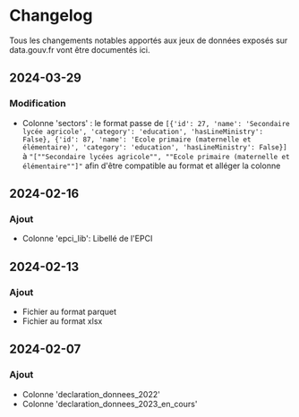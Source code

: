 # Changelog

Tous les changements notables apportés aux jeux de données exposés sur data.gouv.fr vont être documentés ici.

## 2024-03-29

### Modification
* Colonne 'sectors' : le format passe de `[{'id': 27, 'name': 'Secondaire lycée agricole', 'category': 'education', 'hasLineMinistry': False}, {'id': 87, 'name': 'Ecole primaire (maternelle et élémentaire)', 'category': 'education', 'hasLineMinistry': False}]` à `"[""Secondaire lycées agricole"", ""Ecole primaire (maternelle et élémentaire""]"` afin d'être compatible au format et alléger la colonne

## 2024-02-16

### Ajout
* Colonne 'epci_lib': Libellé de l'EPCI

## 2024-02-13

### Ajout
* Fichier au format parquet
* Fichier au format xlsx


## 2024-02-07

### Ajout
* Colonne 'declaration_donnees_2022'
* Colonne 'declaration_donnees_2023_en_cours'
